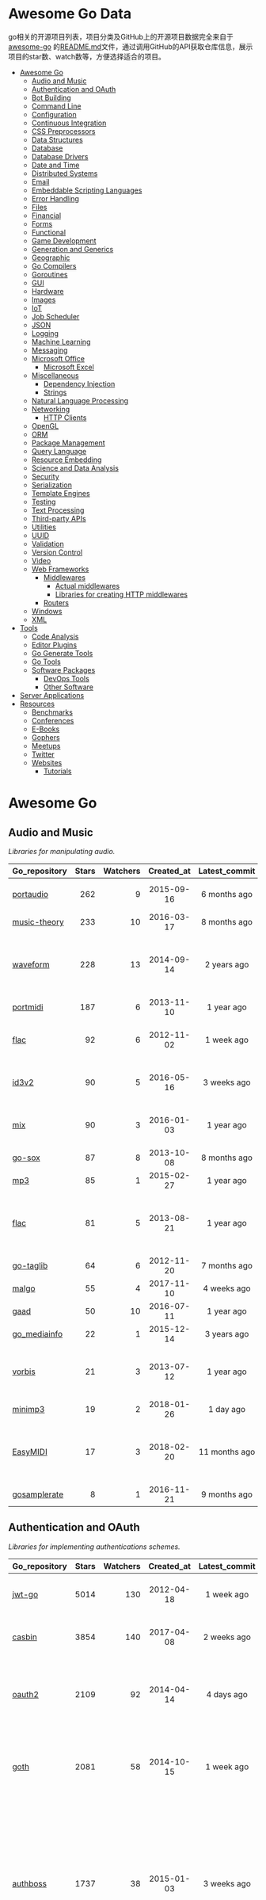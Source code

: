 # Awesome Go Data

go相关的开源项目列表，项目分类及GitHub上的开源项目数据完全来自于[awesome-go](https://github.com/avelino/awesome-go) 的[README.md](https://github.com/avelino/awesome-go/blob/master/README.md)文件，通过调用GitHub的API获取仓库信息，展示项目的star数、watch数等，方便选择适合的项目。

- [Awesome Go](#awesome-go)
    - [Audio and Music](#audio-and-music)
    - [Authentication and OAuth](#authentication-and-oauth)
    - [Bot Building](#bot-building)
    - [Command Line](#command-line)
    - [Configuration](#configuration)
    - [Continuous Integration](#continuous-integration)
    - [CSS Preprocessors](#css-preprocessors)
    - [Data Structures](#data-structures)
    - [Database](#database)
    - [Database Drivers](#database-drivers)
    - [Date and Time](#date-and-time)
    - [Distributed Systems](#distributed-systems)
    - [Email](#email)
    - [Embeddable Scripting Languages](#embeddable-scripting-languages)
    - [Error Handling](#error-handling)
    - [Files](#files)
    - [Financial](#financial)
    - [Forms](#forms)
    - [Functional](#functional)
    - [Game Development](#game-development)
    - [Generation and Generics](#generation-and-generics)
    - [Geographic](#geographic)
    - [Go Compilers](#go-compilers)
    - [Goroutines](#goroutines)
    - [GUI](#gui)
    - [Hardware](#hardware)
    - [Images](#images)
    - [IoT](#iot-internet-of-things)
    - [Job Scheduler](#job-scheduler)
    - [JSON](#json)
    - [Logging](#logging)
    - [Machine Learning](#machine-learning)
    - [Messaging](#messaging)
    - [Microsoft Office](#microsoft-office)
        - [Microsoft Excel](#microsoft-excel)
    - [Miscellaneous](#miscellaneous)
        - [Dependency Injection](#dependency-injection)
        - [Strings](#strings)
    - [Natural Language Processing](#natural-language-processing)
    - [Networking](#networking)
        - [HTTP Clients](#http-clients)
    - [OpenGL](#opengl)
    - [ORM](#orm)
    - [Package Management](#package-management)
    - [Query Language](#query-language)
    - [Resource Embedding](#resource-embedding)
    - [Science and Data Analysis](#science-and-data-analysis)
    - [Security](#security)
    - [Serialization](#serialization)
    - [Template Engines](#template-engines)
    - [Testing](#testing)
    - [Text Processing](#text-processing)
    - [Third-party APIs](#third-party-apis)
    - [Utilities](#utilities)
    - [UUID](#uuid)
    - [Validation](#validation)
    - [Version Control](#version-control)
    - [Video](#video)
    - [Web Frameworks](#web-frameworks)
        - [Middlewares](#middlewares)
            - [Actual middlewares](#actual-middlewares)
            - [Libraries for creating HTTP middlewares](#libraries-for-creating-http-middlewares)
        - [Routers](#routers)
    - [Windows](#windows)
    - [XML](#xml)
- [Tools](#tools)
    - [Code Analysis](#code-analysis)
    - [Editor Plugins](#editor-plugins)
    - [Go Generate Tools](#go-generate-tools)
    - [Go Tools](#go-tools)
    - [Software Packages](#software-packages)
        - [DevOps Tools](#devops-tools)
        - [Other Software](#other-software)
- [Server Applications](#server-applications)
- [Resources](#resources)
    - [Benchmarks](#benchmarks)
    - [Conferences](#conferences)
    - [E-Books](#e-books)
    - [Gophers](#gophers)
    - [Meetups](#meetups)
    - [Twitter](#twitter)
    - [Websites](#websites)
        - [Tutorials](#tutorials)




# Awesome Go
        

## Audio and Music
        
*Libraries for manipulating audio.*

| Go_repository    | Stars      | Watchers   | Created_at | Latest_commit | Description |
| :--------- | ---------:| ---------:|:---------:|:---------:| ---------:|
| [portaudio](https://github.com/gordonklaus/portaudio) | 262 | 9 | 2015-09-16 | 6 months ago | Go bindings for the PortAudio audio I/O library. |
| [music-theory](https://github.com/go-music-theory/music-theory) | 233 | 10 | 2016-03-17 | 8 months ago | Music theory models in Go. |
| [waveform](https://github.com/mdlayher/waveform) | 228 | 13 | 2014-09-14 | 2 years ago | Go package capable of generating waveform images from audio streams. |
| [portmidi](https://github.com/rakyll/portmidi) | 187 | 6 | 2013-11-10 | 1 year ago | Go bindings for PortMidi. |
| [flac](https://github.com/mewkiz/flac) | 92 | 6 | 2012-11-02 | 1 week ago | Native Go FLAC encoder/decoder with support for FLAC streams. |
| [id3v2](https://github.com/bogem/id3v2) | 90 | 5 | 2016-05-16 | 3 weeks ago | Fast and stable ID3 parsing and writing library for Go. |
| [mix](https://github.com/go-mix/mix) | 90 | 3 | 2016-01-03 | 1 year ago | Sequence-based Go-native audio mixer for music apps. |
| [go-sox](https://github.com/krig/go-sox) | 87 | 8 | 2013-10-08 | 8 months ago | libsox bindings for go. |
| [mp3](https://github.com/tcolgate/mp3) | 85 | 1 | 2015-02-27 | 1 year ago | Native Go MP3 decoder. |
| [flac](https://github.com/eaburns/flac) | 81 | 5 | 2013-08-21 | 1 year ago | No-frills native Go FLAC decoder that decodes FLAC files into byte slices. |
| [go-taglib](https://github.com/wtolson/go-taglib) | 64 | 6 | 2012-11-20 | 7 months ago | Go bindings for taglib. |
| [malgo](https://github.com/gen2brain/malgo) | 55 | 4 | 2017-11-10 | 4 weeks ago | Mini audio library. |
| [gaad](https://github.com/Comcast/gaad) | 50 | 10 | 2016-07-11 | 1 year ago | Native Go AAC bitstream parser. |
| [go_mediainfo](https://github.com/zhulik/go_mediainfo) | 22 | 1 | 2015-12-14 | 3 years ago | libmediainfo bindings for go. |
| [vorbis](https://github.com/mccoyst/vorbis) | 21 | 3 | 2013-07-12 | 1 year ago | "Native" Go Vorbis decoder (uses CGO, but has no dependencies). |
| [minimp3](https://github.com/tosone/minimp3) | 19 | 2 | 2018-01-26 | 1 day ago | Lightweight MP3 decoder library. |
| [EasyMIDI](https://github.com/algoGuy/EasyMIDI) | 17 | 3 | 2018-02-20 | 11 months ago | EasyMidi is a simple and reliable library for working with standard midi file (SMF). |
| [gosamplerate](https://github.com/dh1tw/gosamplerate) | 8 | 1 | 2016-11-21 | 9 months ago | libsamplerate bindings for go. |

## Authentication and OAuth
        
*Libraries for implementing authentications schemes.*

| Go_repository    | Stars      | Watchers   | Created_at | Latest_commit | Description |
| :--------- | ---------:| ---------:|:---------:|:---------:| ---------:|
| [jwt-go](https://github.com/dgrijalva/jwt-go) | 5014 | 130 | 2012-04-18 | 1 week ago | Golang implementation of JSON Web Tokens (JWT). |
| [casbin](https://github.com/casbin/casbin) | 3854 | 140 | 2017-04-08 | 2 weeks ago | Authorization library that supports access control models like ACL, RBAC, ABAC. |
| [oauth2](https://github.com/golang/oauth2) | 2109 | 92 | 2014-04-14 | 4 days ago | Successor of goauth2. Generic OAuth 2.0 package that comes with JWT, Google APIs, Compute Engine and App Engine support. |
| [goth](https://github.com/markbates/goth) | 2081 | 58 | 2014-10-15 | 1 week ago | provides a simple, clean, and idiomatic way to use OAuth and OAuth2. Handles multiple providers out of the box. |
| [authboss](https://github.com/volatiletech/authboss) | 1737 | 38 | 2015-01-03 | 3 weeks ago | Modular authentication system for the web. It tries to remove as much boilerplate and "hard things" as possible so that each time you start a new web project in Go, you can plug it in, configure, and start building your app without having to build an authentication system each time. |
| [osin](https://github.com/openshift/osin) | 1507 | 69 | 2013-09-11 | 4 months ago | Golang OAuth2 server library. |
| [go-oauth2-server](https://github.com/RichardKnop/go-oauth2-server) | 1115 | 71 | 2015-11-01 | 1 week ago | Standalone, specification-compliant,  OAuth2 server written in Golang. |
| [go-jose](https://github.com/square/go-jose) | 1015 | 61 | 2014-11-15 | 4 days ago | Fairly complete implementation of the JOSE working group's JSON Web Token, JSON Web Signatures, and JSON Web Encryption specs. |
| [gologin](https://github.com/dghubble/gologin) | 960 | 27 | 2015-06-23 | 2 weeks ago | chainable handlers for login with OAuth1 and OAuth2 authentication providers. |
| [gorbac](https://github.com/mikespook/gorbac) | 828 | 55 | 2013-12-26 | 1 month ago | provides a lightweight role-based access control (RBAC) implementation in Golang. |
| [loginsrv](https://github.com/tarent/loginsrv) | 734 | 45 | 2016-11-11 | 1 day ago | JWT login microservice with plugable backends such as OAuth2 (Github), htpasswd, osiam. |
| [permissions2](https://github.com/xyproto/permissions2) | 298 | 12 | 2014-11-19 | 1 week ago | Library for keeping track of users, login states and permissions. Uses secure cookies and bcrypt. |
| [paseto](https://github.com/o1egl/paseto) | 194 | 9 | 2018-01-23 | 3 months ago | Golang implementation of Platform-Agnostic Security Tokens (PASETO). |
| [httpauth](https://github.com/goji/httpauth) | 167 | 5 | 2014-05-27 | 2 years ago | HTTP Authentication middleware. |
| [jwt-auth](https://github.com/adam-hanna/jwt-auth) | 144 | 9 | 2016-07-06 | 1 month ago | JWT middleware for Golang http servers with many configuration options. |
| [session](https://github.com/icza/session) | 82 | 6 | 2016-02-08 | 5 months ago | Go session management for web servers (including support for Google App Engine - GAE). |
| [jwt](https://github.com/robbert229/jwt) | 60 | 6 | 2016-06-06 | 3 months ago | Clean and easy to use implementation of JSON Web Tokens (JWT). |
| [branca](https://github.com/hako/branca) | 50 | 5 | 2018-01-09 | 6 months ago | Golang implementation of Branca Tokens. |
| [sessions](https://github.com/adam-hanna/sessions) | 41 | 3 | 2017-04-29 | 1 year ago | Dead simple, highly performant, highly customizable sessions service for go http servers. |
| [jwt](https://github.com/pascaldekloe/jwt) | 38 | 2 | 2018-03-21 | 1 month ago | Lightweight JSON Web Token (JWT) library. |
| [securecookie](https://github.com/chmike/securecookie) | 26 | 4 | 2017-09-03 | 6 months ago | Efficient secure cookie encoding/decoding. |
| [rbac](https://github.com/zpatrick/rbac) | 20 | 3 | 2018-08-02 | 6 months ago | Minimalistic RBAC package for Go applications. |
| [sessiongate-go](https://github.com/f0rmiga/sessiongate-go) | 6 | 2 | 2017-10-20 | 3 months ago | Go session management using the SessionGate Redis module. |
| [signedvalue](https://github.com/sashka/signedvalue) | 6 | 0 | 2018-01-06 | 1 month ago | Signed and timestamped strings compatible with [Tornado's](https://github.com/tornadoweb/tornado) `create_signed_value`, `decode_signed_value`, and therefore `set_secure_cookie` and `get_secure_cookie`. |
| [cookiestxt](https://github.com/mengzhuo/cookiestxt) | 2 | 1 | 2017-10-09 | 1 year ago | provides parser of cookies.txt file format. |

## Bot Building
        
*Libraries for building and working with bots.*

| Go_repository    | Stars      | Watchers   | Created_at | Latest_commit | Description |
| :--------- | ---------:| ---------:|:---------:|:---------:| ---------:|
| [telegram-bot-api](https://github.com/go-telegram-bot-api/telegram-bot-api) | 1385 | 56 | 2015-06-25 | 1 day ago | Simple and clean Telegram bot client. |
| [telebot](https://github.com/tucnak/telebot) | 825 | 34 | 2015-06-26 | 9 hours ago | Telegram bot framework written in Go. |
| [bot](https://github.com/go-chat-bot/bot) | 412 | 34 | 2015-09-23 | 1 week ago | IRC, Slack & Telegram bot written in Go. |
| [slacker](https://github.com/shomali11/slacker) | 256 | 13 | 2017-05-20 | 1 week ago | Easy to use framework to create Slack bots. |
| [tbot](https://github.com/yanzay/tbot) | 184 | 8 | 2015-09-12 | 2 months ago | Telegram bot server with API similar to net/http. |
| [tenyks](https://github.com/kyleterry/tenyks) | 166 | 14 | 2012-08-26 | 2 years ago | Service oriented IRC bot using Redis and JSON for messaging. |
| [golang-crypto-trading-bot](https://github.com/saniales/golang-crypto-trading-bot) | 147 | 19 | 2017-05-15 | 2 weeks ago | A golang implementation of a console-based trading bot for cryptocurrency exchanges. |
| [go-sarah](https://github.com/oklahomer/go-sarah) | 111 | 3 | 2016-11-06 | 7 months ago | Framework to build bot for desired chat services including LINE, Slack, Gitter and more. |
| [hanu](https://github.com/sbstjn/hanu) | 90 | 6 | 2016-09-16 | 5 months ago | Framework for writing Slack bots. |
| [go-tgbot](https://github.com/olebedev/go-tgbot) | 80 | 7 | 2016-12-11 | 8 months ago | Pure Golang Telegram Bot API wrapper, generated from swagger file, session-based router and middleware. |
| [margelet](https://github.com/zhulik/margelet) | 51 | 5 | 2015-11-21 | 2 years ago | Framework for building Telegram bots. |
| [govkbot](https://github.com/nikepan/govkbot) | 19 | 2 | 2016-07-12 | 4 hours ago | Simple Go [VK](https://vk.com) bot library. |
| [micha](https://github.com/onrik/micha) | 9 | 3 | 2016-04-14 | 1 year ago | Go Library for Telegram bot api. |

## Command Line
        
*Libraries for building Console Applications and Console User Interfaces.*

| Go_repository    | Stars      | Watchers   | Created_at | Latest_commit | Description |
| :--------- | ---------:| ---------:|:---------:|:---------:| ---------:|
| [cobra](https://github.com/spf13/cobra) | 10761 | 255 | 2013-09-04 | 1 week ago | Commander for modern Go CLI interactions. |
| [cli](https://github.com/urfave/cli) | 10074 | 271 | 2013-07-14 | 3 weeks ago | Simple, fast, and fun package for building command line apps in Go (formerly codegangsta/cli). |
| [termui](https://github.com/gizak/termui) | 8358 | 275 | 2015-02-03 | 1 day ago | Go terminal dashboard based on **termbox-go** and inspired by [blessed-contrib](https://github.com/yaronn/blessed-contrib). |
| [gocui](https://github.com/jroimartin/gocui) | 3966 | 102 | 2014-01-04 | 1 week ago | Minimalist Go library aimed at creating Console User Interfaces. |
| [termbox-go](https://github.com/nsf/termbox-go) | 3289 | 103 | 2012-01-13 | 2 weeks ago | Termbox is a library for creating cross-platform text-based interfaces. |
| [color](https://github.com/fatih/color) | 2863 | 56 | 2014-02-17 | 4 months ago | Versatile package for colored terminal output. |
| [kingpin](https://github.com/alecthomas/kingpin) | 2297 | 54 | 2014-05-15 | 1 month ago | Command line and flag parser supporting sub commands. |
| [go-prompt](https://github.com/c-bata/go-prompt) | 2081 | 35 | 2017-08-15 | 1 week ago | Library for building a powerful interactive prompt, inspired by [python-prompt-toolkit](https://github.com/jonathanslenders/python-prompt-toolkit). |
| [readline](https://github.com/chzyer/readline) | 1306 | 39 | 2015-09-20 | 3 weeks ago | Pure golang implementation that provides most features in GNU-Readline under MIT license. |
| [go-flags](https://github.com/jessevdk/go-flags) | 1290 | 28 | 2012-08-31 | 6 days ago | go command line option parser. |
| [uiprogress](https://github.com/gosuri/uiprogress) | 1228 | 27 | 2015-11-17 | 4 months ago | Flexible library to render progress bars in terminal applications. |
| [docopt.go](https://github.com/docopt/docopt.go) | 1036 | 36 | 2013-08-26 | 5 months ago | Command-line arguments parser that will make you smile. |
| [asciigraph](https://github.com/guptarohit/asciigraph) | 1019 | 23 | 2018-06-17 | 1 month ago | Go package to make lightweight ASCII line graph ╭┈╯ in command line apps with no other dependencies. |
| [cli](https://github.com/mitchellh/cli) | 925 | 25 | 2013-11-03 | 3 months ago | Go library for implementing command-line interfaces. |
| [gcli](https://github.com/tcnksm/gcli) | 856 | 25 | 2014-06-19 | 1 year ago | The easy way to start building Golang command line applications. |
| [uilive](https://github.com/gosuri/uilive) | 723 | 11 | 2015-11-16 | 2 months ago | Library for updating terminal output in realtime. |
| [pflag](https://github.com/spf13/pflag) | 624 | 24 | 2013-08-30 | 2 weeks ago | Drop-in replacement for Go's flag package, implementing POSIX/GNU-style --flags. |
| [mow.cli](https://github.com/jawher/mow.cli) | 590 | 19 | 2014-12-19 | 5 days ago | Go library for building CLI applications with sophisticated flag and argument parsing and validation. |
| [go-arg](https://github.com/alexflint/go-arg) | 571 | 15 | 2015-11-01 | 2 months ago | Struct-based argument parsing in Go. |
| [complete](https://github.com/posener/complete) | 541 | 12 | 2017-05-06 | 1 week ago | Write bash completions in Go + Go command bash completion. |
| [liner](https://github.com/peterh/liner) | 521 | 22 | 2012-08-16 | 2 weeks ago | Go readline-like library for command-line interfaces. |
| [progressbar](https://github.com/schollz/progressbar) | 493 | 13 | 2017-10-27 | 1 month ago | Basic thread-safe progress bar that works in every OS. |
| [uitable](https://github.com/gosuri/uitable) | 464 | 15 | 2015-11-14 | 1 year ago | Library to improve readability in terminal apps using tabular data. |
| [aurora](https://github.com/logrusorgru/aurora) | 428 | 5 | 2016-11-07 | 5 months ago | ANSI terminal colors that supports fmt.Printf/Sprintf. |
| [cli](https://github.com/mkideal/cli) | 426 | 20 | 2016-02-27 | 3 days ago | Feature-rich and easy to use command-line package based on golang struct tags. |
| [mpb](https://github.com/vbauerster/mpb) | 419 | 8 | 2016-12-14 | 5 days ago | Multi progress bar for terminal applications. |
| [flaggy](https://github.com/integrii/flaggy) | 410 | 11 | 2018-03-05 | 1 week ago | A robust and idiomatic flags package with excellent subcommand support. |
| [go-colorable](https://github.com/mattn/go-colorable) | 334 | 16 | 2014-07-30 | 1 week ago | Colorable writer for windows. |
| [go-isatty](https://github.com/mattn/go-isatty) | 298 | 7 | 2014-04-01 | 5 days ago | isatty for golang. |
| [chalk](https://github.com/ttacon/chalk) | 286 | 11 | 2014-07-19 | 2 years ago | Intuitive package for prettifying terminal/console output. |
| [gommon](https://github.com/labstack/gommon) | 269 | 19 | 2015-03-13 | 1 month ago | Style terminal text. |
| [termtables](https://github.com/apcera/termtables) | 203 | 68 | 2012-12-06 | 1 year ago | Go port of the Ruby library [terminal-tables](https://github.com/tj/terminal-table) for simple ASCII table generation as well as providing markdown and HTML output. |
| [go-colortext](https://github.com/daviddengcn/go-colortext) | 188 | 9 | 2013-01-23 | 10 months ago | Go library for color output in terminals. |
| [simpletable](https://github.com/alexeyco/simpletable) | 121 | 2 | 2017-03-29 | 1 week ago | Simple tables in terminal with Go. |
| [color](https://github.com/gookit/color) | 114 | 3 | 2018-07-01 | 1 week ago | Terminal color rendering tool library, support 16 colors, 256 colors, RGB color rendering output, compatible with Windows. |
| [clif](https://github.com/ukautz/clif) | 95 | 2 | 2015-05-31 | 1 week ago | Small command line interface framework. |
| [flag](https://github.com/cosiner/flag) | 90 | 5 | 2016-10-06 | 1 week ago | Simple but powerful command line option parsing library for Go supporting subcommand. |
| [termdash](https://github.com/mum4k/termdash) | 81 | 6 | 2018-03-24 | 6 hours ago | Go terminal dashboard based on **termbox-go** and inspired by [termui](https://github.com/gizak/termui). |
| [argparse](https://github.com/akamensky/argparse) | 74 | 5 | 2017-11-24 | 1 month ago | Command line argument parser inspired by Python's argparse module. |
| [sflags](https://github.com/octago/sflags) | 71 | 5 | 2016-12-04 | 4 weeks ago | Struct based flags generator for flag, urfave/cli, pflag, cobra, kingpin and other libraries. |
| [commandeer](https://github.com/jaffee/commandeer) | 70 | 4 | 2017-10-12 | 1 day ago | Dev-friendly CLI apps: sets up flags, defaults, and usage based on struct fields and tags. |
| [wmenu](https://github.com/dixonwille/wmenu) | 67 | 2 | 2016-04-20 | 1 week ago | Easy to use menu structure for cli applications that prompts users to make choices. |
| [hiboot](https://github.com/hidevopsio/hiboot) | 59 | 6 | 2018-03-16 | 5 days ago | cli application framework with auto configuration and dependency injection. |
| [cfmt](https://github.com/mingrammer/cfmt) | 53 | 3 | 2018-03-16 | 2 months ago | Contextual fmt inspired by bootstrap color classes. |
| [cli](https://github.com/teris-io/cli) | 43 | 1 | 2017-05-25 | 8 months ago | Simple and complete API for building command line interfaces in Go. |
| [env](https://github.com/codingconcepts/env) | 37 | 1 | 2017-06-15 | 4 months ago | Tag-based environment configuration for structs. |
| [wlog](https://github.com/dixonwille/wlog) | 29 | 1 | 2016-04-14 | 1 year ago | Simple logging interface that supports cross-platform color and concurrency. |
| [gocmd](https://github.com/devfacet/gocmd) | 28 | 3 | 2018-01-08 | 5 months ago | Go library for building command line applications. |
| [flagvar](https://github.com/sgreben/flagvar) | 26 | 1 | 2018-05-19 | 4 months ago | A collection of flag argument types for Go's standard `flag` package. |
| [tabular](https://github.com/InVisionApp/tabular) | 23 | 3 | 2018-04-24 | 9 months ago | Print ASCII tables from command line utilities without the need to pass large sets of data to the API. |
| [strumt](https://github.com/antham/strumt) | 22 | 0 | 2017-06-20 | 1 day ago | Library to create prompt chain. |
| [colourize](https://github.com/TreyBastian/colourize) | 15 | 3 | 2015-05-11 | 2 years ago | Go library for ANSI colour text in terminals. |
| [argv](https://github.com/cosiner/argv) | 11 | 1 | 2017-01-22 | 1 month ago | Go library to split command line string as arguments array using the bash syntax. |
| [go-commander](https://github.com/yitsushi/go-commander) | 8 | 1 | 2016-10-10 | 5 days ago | Go library to simplify CLI workflow. |
| [go-ataman](https://github.com/workanator/go-ataman) | 8 | 2 | 2017-05-18 | 1 year ago | Go library for rendering ANSI colored text templates in terminals. |
| [ctc](https://github.com/wzshiming/ctc) | 6 | 1 | 2018-04-28 | 4 months ago | The non-invasive cross-platform terminal color library does not need to modify the Print method. |
| [go-getoptions](https://github.com/DavidGamba/go-getoptions) | 5 | 1 | 2015-12-18 | 16 hours ago | Go option parser inspired on the flexibility of Perl’s GetOpt::Long. |
| [sand](https://github.com/Zaba505/sand) | 2 | 1 | 2018-11-19 | 3 months ago | Simple API for creating interpreters and so much more. |

## Configuration
        
*Libraries for configuration parsing.*

| Go_repository    | Stars      | Watchers   | Created_at | Latest_commit | Description |
| :--------- | ---------:| ---------:|:---------:|:---------:| ---------:|
| [viper](https://github.com/spf13/viper) | 7657 | 165 | 2014-04-02 | 2 days ago | Go configuration with fangs. |
| [envconfig](https://github.com/kelseyhightower/envconfig) | 2121 | 37 | 2013-11-07 | 2 weeks ago | Go library for managing configuration data from environment variables. |
| [godotenv](https://github.com/joho/godotenv) | 1745 | 29 | 2013-07-30 | 5 days ago | Go port of Ruby's dotenv library (Loads environment variables from `.env`). |
| [ini](https://github.com/go-ini/ini) | 1325 | 62 | 2014-12-18 | 1 week ago | Go package to read and write INI files. |
| [env](https://github.com/caarlos0/env) | 698 | 16 | 2015-07-28 | 17 hours ago | Parse environment variables to Go structs (with defaults). |
| [store](https://github.com/tucnak/store) | 239 | 5 | 2015-10-04 | 1 year ago | Lightweight configuration manager for Go. |
| [confita](https://github.com/heetch/confita) | 208 | 25 | 2017-12-21 | 2 weeks ago | Load configuration in cascade from multiple backends into a struct. |
| [config](https://github.com/joshbetz/config) | 193 | 3 | 2017-04-03 | 1 year ago | Small configuration library for Go that parses environment variables, JSON files, and reloads automatically on SIGHUP. |
| [config](https://github.com/olebedev/config) | 190 | 8 | 2014-04-21 | 5 months ago | JSON or YAML configuration wrapper with environment variables and flags parsing. |
| [hjson-go](https://github.com/hjson/hjson-go) | 162 | 7 | 2016-08-06 | 3 weeks ago | Human JSON, a configuration file format for humans. Relaxed syntax, fewer mistakes, more comments. |
| [envconfig](https://github.com/vrischmann/envconfig) | 136 | 4 | 2015-04-22 | 2 months ago | Read your configuration from environment variables. |
| [gcfg](https://github.com/go-gcfg/gcfg) | 102 | 4 | 2015-08-17 | 9 months ago | read INI-style configuration files into Go structs; supports user-defined types and subsections. |
| [goconfig](https://github.com/crgimenes/goconfig) | 91 | 11 | 2016-12-18 | 3 weeks ago | Parses a struct as input and populates the fields of this struct with parameters from command line, environment variables and configuration file. |
| [envh](https://github.com/antham/envh) | 91 | 3 | 2017-01-12 | 1 day ago | Helpers to manage environment variables. |
| [envcfg](https://github.com/tomazk/envcfg) | 89 | 1 | 2014-11-29 | 1 year ago | Un-marshaling environment variables to Go structs. |
| [gofigure](https://github.com/ian-kent/gofigure) | 56 | 6 | 2014-11-25 | 1 year ago | Go application configuration made easy. |
| [configure](https://github.com/paked/configure) | 43 | 3 | 2015-06-14 | 1 week ago | Provides configuration through multiple sources, including JSON, flags and environment variables. |
| [config](https://github.com/gookit/config) | 42 | 3 | 2018-07-07 | 1 month ago | application config manage(load,get,set). support JSON, YAML, TOML, INI, HCL. multi file load, data override merge. |
| [gone](https://github.com/One-com/gone) | 24 | 7 | 2016-09-05 | 3 weeks ago | Modular JSON configuration. Keep you config structs along with the code they configure and delegate parsing to submodules without sacrificing full config serialization. |
| [ingo](https://github.com/schachmat/ingo) | 22 | 1 | 2016-02-08 | 1 year ago | Flags persisted in an ini-like config file. |
| [mini](https://github.com/sasbury/mini) | 19 | 2 | 2015-04-30 | 2 months ago | Golang package for parsing ini-style configuration files. |
| [xdg](https://github.com/OpenPeeDeeP/xdg) | 19 | 3 | 2017-07-20 | 1 week ago | Cross platform package that follows the [XDG Standard](https://standards.freedesktop.org/basedir-spec/basedir-spec-latest.html). |
| [go-up](https://github.com/ufoscout/go-up) | 19 | 1 | 2018-02-18 | 1 day ago | A simple configuration library with recursive placeholders resolution and no magic. |
| [envconf](https://github.com/ian-kent/envconf) | 7 | 1 | 2014-10-26 | 4 years ago | Configuration from environment. |
| [sprbox](https://github.com/oblq/sprbox) | 3 | 2 | 2018-07-17 | 4 months ago | Build-environment aware toolbox factory and agnostic config parser (YAML, TOML, JSON and Environment vars). |
| [conflate](https://github.com/the4thamigo-uk/conflate) | 3 | 0 | 2018-02-02 | 3 weeks ago | Library/tool to merge multiple JSON/YAML/TOML files from arbitrary URLs, validation against a JSON schema, and application of default values defined in the schema. |

## Continuous Integration
        
*Tools for help with continuous integration.*

| Go_repository    | Stars      | Watchers   | Created_at | Latest_commit | Description |
| :--------- | ---------:| ---------:|:---------:|:---------:| ---------:|
| [drone](https://github.com/drone/drone) | 17344 | 584 | 2014-02-07 | 2 days ago | Drone is a Continuous Integration platform built on Docker, written in Go. |
| [goveralls](https://github.com/mattn/goveralls) | 540 | 16 | 2013-04-17 | 4 weeks ago | Go integration for Coveralls.io continuous code coverage tracking system. |
| [overalls](https://github.com/go-playground/overalls) | 94 | 4 | 2015-07-30 | 6 months ago | Multi-Package go project coverprofile for tools like goveralls. |
| [duci](https://github.com/duck8823/duci) | 30 | 3 | 2018-04-01 | 4 hours ago | A simple ci server no needs domain specific languages. |
| [gomason](https://github.com/nikogura/gomason) | 20 | 0 | 2017-11-18 | 3 weeks ago | Test, Build, Sign, and Publish your go binaries from a clean workspace. |
| [roveralls](https://github.com/lawrencewoodman/roveralls) | 11 | 1 | 2016-06-26 | 1 year ago | Recursive coverage testing tool. |

## CSS Preprocessors
        
*Libraries for preprocessing CSS files.*

| Go_repository    | Stars      | Watchers   | Created_at | Latest_commit | Description |
| :--------- | ---------:| ---------:|:---------:|:---------:| ---------:|
| [gcss](https://github.com/yosssi/gcss) | 408 | 16 | 2014-09-04 | 4 years ago | Pure Go CSS Preprocessor. |
| [go-libsass](https://github.com/wellington/go-libsass) | 116 | 4 | 2015-04-19 | 2 weeks ago | Go wrapper to the 100% Sass compatible libsass project. |

## Data Structures
        
*Generic datastructures and algorithms in Go.*

| Go_repository    | Stars      | Watchers   | Created_at | Latest_commit | Description |
| :--------- | ---------:| ---------:|:---------:|:---------:| ---------:|
| [gods](https://github.com/emirpasic/gods) | 5346 | 254 | 2015-03-04 | 13 hours ago | Go Data Structures. Containers, Sets, Lists, Stacks, Maps, BidiMaps, Trees, HashSet etc. |
| [go-datastructures](https://github.com/Workiva/go-datastructures) | 4778 | 292 | 2014-10-29 | 3 months ago | Collection of useful, performant, and thread-safe data structures. |
| [BoomFilters](https://github.com/tylertreat/BoomFilters) | 1080 | 36 | 2015-02-06 | 4 months ago | Probabilistic data structures for processing continuous, unbounded streams. |
| [golang-set](https://github.com/deckarep/golang-set) | 975 | 27 | 2013-07-04 | 5 months ago | Thread-Safe and Non-Thread-Safe high-performance sets for Go. |
| [gota](https://github.com/go-gota/gota) | 735 | 57 | 2016-02-07 | 4 days ago | Implementation of dataframes, series, and data wrangling methods for Go. |
| [hyperloglog](https://github.com/axiomhq/hyperloglog) | 634 | 18 | 2017-06-18 | 2 months ago | HyperLogLog implementation with Sparse, LogLog-Beta bias correction and TailCut space reduction. |
| [bloom](https://github.com/willf/bloom) | 586 | 30 | 2011-05-21 | 2 days ago | Go package implementing Bloom filters. |
| [roaring](https://github.com/RoaringBitmap/roaring) | 565 | 34 | 2014-07-11 | 1 month ago | Go package implementing compressed bitsets. |
| [cuckoofilter](https://github.com/seiflotfy/cuckoofilter) | 443 | 17 | 2015-06-29 | 15 hours ago | Cuckoo filter: a good alternative to a counting bloom filter implemented in Go. |
| [bitset](https://github.com/willf/bitset) | 439 | 27 | 2011-05-11 | 2 days ago | Go package implementing bitsets. |
| [trie](https://github.com/derekparker/trie) | 360 | 20 | 2014-03-07 | 9 months ago | Trie implementation in Go. |
| [go-geoindex](https://github.com/hailocab/go-geoindex) | 297 | 67 | 2015-01-22 | 1 year ago | In-memory geo index. |
| [mafsa](https://github.com/smartystreets/mafsa) | 272 | 18 | 2014-11-08 | 2 years ago | MA-FSA implementation with Minimal Perfect Hashing. |
| [goskiplist](https://github.com/ryszard/goskiplist) | 178 | 12 | 2012-05-09 | 2 years ago | Skip list implementation in Go. |
| [hilbert](https://github.com/google/hilbert) | 171 | 19 | 2015-08-06 | 3 months ago | Go package for mapping values to and from space-filling curves, such as Hilbert and Peano curves. |
| [algorithms](https://github.com/shady831213/algorithms) | 155 | 6 | 2018-01-31 | 1 month ago | Algorithms and data structures.CLRS study. |
| [bloom](https://github.com/zentures/bloom) | 125 | 8 | 2013-09-03 | 10 months ago | Bloom filters implemented in Go. |
| [merkletree](https://github.com/cbergoon/merkletree) | 119 | 4 | 2017-04-12 | 2 months ago | Implementation of a merkle tree providing an efficient and secure verification of the contents of data structures. |
| [binpacker](https://github.com/zhuangsirui/binpacker) | 110 | 10 | 2016-02-02 | 8 months ago | Binary packer and unpacker helps user build custom binary stream. |
| [go-rquad](https://github.com/arl/go-rquad) | 94 | 3 | 2016-09-13 | 8 months ago | Region quadtrees with efficient point location and neighbour finding. |
| [encoding](https://github.com/zentures/encoding) | 92 | 7 | 2013-09-21 | 1 year ago | Integer Compression Libraries for Go. |
| [ring](https://github.com/TheTannerRyan/ring) | 83 | 1 | 2019-01-27 | 1 week ago | Go implementation of a high performance, thread safe bloom filter. |
| [skiplist](https://github.com/MauriceGit/skiplist) | 80 | 5 | 2018-06-24 | 2 months ago | Very fast Go Skiplist implementation. |
| [ttlcache](https://github.com/ReneKroon/ttlcache) | 78 | 7 | 2014-12-13 | 6 days ago | In-memory LRU string-interface{} map with expiration for golang. |
| [go-adaptive-radix-tree](https://github.com/plar/go-adaptive-radix-tree) | 63 | 5 | 2016-04-01 | 2 months ago | Go implementation of Adaptive Radix Tree. |
| [skiplist](https://github.com/gansidui/skiplist) | 58 | 7 | 2014-11-19 | 4 years ago | Skiplist implementation in Go. |
| [conjungo](https://github.com/InVisionApp/conjungo) | 57 | 14 | 2016-12-30 | 2 weeks ago | A small, powerful and flexible merge library. |
| [levenshtein](https://github.com/agnivade/levenshtein) | 42 | 3 | 2014-07-30 | 3 days ago | Implementation to calculate levenshtein distance in Go. |
| [count-min-log](https://github.com/seiflotfy/count-min-log) | 40 | 4 | 2015-08-17 | 2 years ago | Go implementation Count-Min-Log sketch: Approximately counting with approximate counters (Like Count-Min sketch but using less memory). |
| [deque](https://github.com/gammazero/deque) | 32 | 4 | 2018-04-24 | 1 month ago | Fast ring-buffer deque (double-ended queue). |
| [bit](https://github.com/yourbasic/bit) | 29 | 3 | 2017-05-04 | 11 months ago | Golang set data structure with bonus bit-twiddling functions. |
| [levenshtein](https://github.com/agext/levenshtein) | 25 | 1 | 2016-04-08 | 1 week ago | Levenshtein distance and similarity metrics with customizable edit costs and Winkler-like bonus for common prefix. |
| [go-mcache](https://github.com/OrlovEvgeny/go-mcache) | 23 | 2 | 2018-04-15 | 3 months ago | Fast in-memory key:value store/cache library. Pointer caches. |
| [concurrent-writer](https://github.com/free/concurrent-writer) | 15 | 4 | 2017-09-18 | 1 year ago | Highly concurrent drop-in replacement for `bufio.Writer`. |
| [bloom](https://github.com/yourbasic/bloom) | 13 | 1 | 2017-05-07 | 1 year ago | Golang Bloom filter implementation. |
| [goset](https://github.com/zoumo/goset) | 12 | 1 | 2017-08-25 | 1 year ago | A useful Set collection implementation for Go. |
| [pipeline](https://github.com/hyfather/pipeline) | 9 | 1 | 2018-04-25 | 6 months ago | An implementation of pipelines with fan-in and fan-out. |
| [go-ef](https://github.com/amallia/go-ef) | 8 | 1 | 2017-09-22 | 1 year ago | A Go implementation of the Elias-Fano encoding. |
| [set](https://github.com/StudioSol/set) | 5 | 17 | 2018-07-21 | 4 months ago | Simple set data structure implementation in Go using LinkedHashMap. |
| [mspm](https://github.com/BlackRabbitt/mspm) | 4 | 3 | 2018-05-18 | 9 months ago | Multi-String Pattern Matching Algorithm for information retrieval. |
| [null](https://github.com/emvi/null) | 2 | 2 | 2018-07-05 | 1 week ago | Nullable Go types that can be marshalled/unmarshalled to/from JSON. |
| [goconcurrentqueue](https://github.com/enriquebris/goconcurrentqueue) | 2 | 1 | 2019-01-11 | 1 month ago | Concurrent FIFO queue. |
| [hide](https://github.com/emvi/hide) | 2 | 2 | 2019-01-16 | 1 week ago | ID type with marshalling to/from hash to prevent sending IDs to clients. |
| [deque](https://github.com/edwingeng/deque) | 1 | 1 | 2019-02-01 | 2 weeks ago | A highly optimized double-ended queue. |
| [timedmap](https://github.com/zekroTJA/timedmap) | 0 | 1 | 2019-01-30 | 1 week ago | Map with expiring key-value pairs. |

## Database
        
*Databases implemented in Go.*

| Go_repository    | Stars      | Watchers   | Created_at | Latest_commit | Description |
| :--------- | ---------:| ---------:|:---------:|:---------:| ---------:|
| [cockroach](https://github.com/cockroachdb/cockroach) | 15523 | 693 | 2014-02-06 | 8 hours ago | Scalable, Geo-Replicated, Transactional Datastore. |
| [bolt](https://github.com/boltdb/bolt) | 9491 | 338 | 2013-12-21 | 1 year ago | Low-level key/value database for Go. |
| [dgraph](https://github.com/dgraph-io/dgraph) | 8702 | 329 | 2015-08-25 | 7 hours ago | Scalable, Distributed, Low Latency, High Throughput Graph Database. |
| [badger](https://github.com/dgraph-io/badger) | 5378 | 219 | 2017-01-26 | 1 day ago | Fast key-value store in Go. |
| [buntdb](https://github.com/tidwall/buntdb) | 2262 | 93 | 2016-07-20 | 4 weeks ago | Fast, embeddable, in-memory key/value database for Go with custom indexing and spatial support. |
| [bigcache](https://github.com/allegro/bigcache) | 1879 | 64 | 2016-03-23 | 1 week ago | Efficient key/value cache for gigabytes of data. |
| [cache2go](https://github.com/muesli/cache2go) | 812 | 57 | 2013-11-11 | 4 months ago | In-memory key:value cache which supports automatic invalidation based on timeouts. |
| [diskv](https://github.com/peterbourgon/diskv) | 695 | 29 | 2012-03-22 | 6 months ago | Home-grown disk-backed key-value store. |
| [gcache](https://github.com/bluele/gcache) | 665 | 29 | 2015-01-25 | 2 days ago | Cache library with support for expirable Cache, LFU, LRU and ARC. |
| [CovenantSQL](https://github.com/CovenantSQL/CovenantSQL) | 525 | 45 | 2018-04-11 | 2 days ago | CovenantSQL is a SQL database on blockchain. |
| [eliasdb](https://github.com/krotik/eliasdb) | 503 | 23 | 2016-08-13 | 2 weeks ago | Dependency-free, transactional graph database with REST API, phrase search and SQL-like query language. |
| [fastcache](https://github.com/VictoriaMetrics/fastcache) | 348 | 12 | 2018-11-23 | 6 days ago | fast thread-safe inmemory cache for big number of entries. Minimizes GC overhead. |
| [couchcache](https://github.com/codingsince1985/couchcache) | 39 | 3 | 2015-04-05 | 1 year ago | RESTful caching micro-service backed by Couchbase server. |
| [clusteredBigCache](https://github.com/oaStuff/clusteredBigCache) | 25 | 5 | 2017-12-18 | 1 year ago | BigCache with clustering support and individual item expiration. |

## Database Drivers
        

## Date and Time
        

## Distributed Systems
        

## Email
        

## Embeddable Scripting Languages
        

## Error Handling
        

## Files
        

## Financial
        

## Forms
        

## Functional
        

## Game Development
        

## Generation and Generics
        

## Geographic
        

## Go Compilers
        

## Goroutines
        

## GUI
        

## Hardware
        

## Images
        

## IoT
        

## Job Scheduler
        

## JSON
        

## Logging
        

## Machine Learning
        

## Messaging
        

## Microsoft Office
        

### Microsoft Excel
        

## Miscellaneous
        

### Dependency Injection
        

### Strings
        

## Natural Language Processing
        

## Networking
        

### HTTP Clients
        

## OpenGL
        

## ORM
        

## Package Management
        

## Query Language
        

## Resource Embedding
        

## Science and Data Analysis
        

## Security
        

## Serialization
        

## Template Engines
        

## Testing
        

## Text Processing
        

## Third-party APIs
        

## Utilities
        

## UUID
        

## Validation
        

## Version Control
        

## Video
        

## Web Frameworks
        

### Middlewares
        

#### Actual middlewares
        

#### Libraries for creating HTTP middlewares
        

### Routers
        

## Windows
        

## XML
        

# Tools
        

## Code Analysis
        

## Editor Plugins
        

## Go Generate Tools
        

## Go Tools
        

## Software Packages
        

### DevOps Tools
        

### Other Software
        

# Server Applications
        

# Resources
        

## Benchmarks
        

## Conferences
        

## E-Books
        

## Gophers
        

## Meetups
        

## Twitter
        

## Websites
        

### Tutorials
        